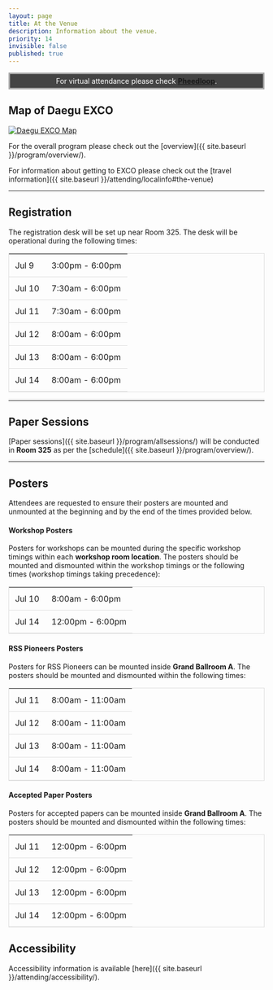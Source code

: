 ```yaml
---
layout: page
title: At the Venue
description: Information about the venue.
priority: 14
invisible: false
published: true
---
```


<style>
#myTable {
  border-collapse: collapse;
  width: 100%;
  border: 1px solid #ddd;
}

#myTable th, #myTable td {
  text-align: left;
  padding: 12px;
}

#myTable tr {
  border-bottom: 1px solid #ddd;
}

#myTable tr.header, #myTable tr:hover {
  background-color: #f1f1f1;
}
</style>


<div width="100%" style="border: solid #aaa 3px; background:#444; padding: 5px; color: white; text-align: center;">
 For virtual attendance please check <b><a href="https://pheedloop.com/RSS2023/virtual/" target="_blank">Pheedloop</a></b>.
</div>


## Map of Daegu EXCO

<div class="venue-map">
  <a href="{{ site.baseurl }}/images/RSS-EXCO-banner.jpg">
     <img src="{{ site.baseurl }}/images/RSS-EXCO.jpg"
     alt="Daegu EXCO Map">
  </a>
</div>

For the overall program please check out the [overview]({{ site.baseurl }}/program/overview/).

For information about getting to EXCO please check out the [travel information]({{ site.baseurl }}/attending/localinfo#the-venue)

<hr>

## Registration

The registration desk will be set up near Room 325. The desk will be operational during the following times:


<table id="myTable">
<tr><td>Jul 9</td>  <td> 3:00pm - 6:00pm</td></tr>
<tr><td>Jul 10</td>  <td> 7:30am - 6:00pm</td></tr>
<tr><td>Jul 11</td>  <td> 7:30am - 6:00pm</td></tr>
<tr><td>Jul 12</td>  <td> 8:00am - 6:00pm</td></tr>
<tr><td>Jul 13</td>  <td> 8:00am - 6:00pm</td></tr>
<tr><td>Jul 14</td>  <td> 8:00am - 6:00pm</td></tr>
</table>


<hr>

## Paper Sessions

[Paper sessions]({{ site.baseurl }}/program/allsessions/) will be conducted in **Room 325** as per the [schedule]({{ site.baseurl }}/program/overview/).

<hr>



## Posters
Attendees are requested to ensure their posters are mounted and unmounted at the beginning and by the end of the times provided below.

#### Workshop Posters
Posters for workshops can be mounted during the specific workshop timings within each **workshop room location**. The posters should be mounted and dismounted within the workshop timings or the following times (workshop timings taking precedence):


<table id="myTable">
<tr><td>Jul 10</td>  <td> 8:00am - 6:00pm</td> </tr>
<tr><td>Jul 14</td>  <td> 12:00pm - 6:00pm</td> </tr>
</table>

#### RSS Pioneers Posters
Posters for RSS Pioneers can be mounted inside **Grand Ballroom A**. The posters should be mounted and dismounted within the following times:


<table id="myTable">
<tr><td>Jul 11</td>  <td> 8:00am - 11:00am</td> </tr>
<tr><td>Jul 12</td>  <td> 8:00am - 11:00am</td> </tr>
<tr><td>Jul 13</td>  <td> 8:00am - 11:00am</td> </tr>
<tr><td>Jul 14</td>  <td> 8:00am - 11:00am</td> </tr>
</table>

#### Accepted Paper Posters
Posters for accepted papers can be mounted inside **Grand Ballroom A**. The posters should be mounted and dismounted within the following times:


<table id="myTable">
<tr><td>Jul 11</td>  <td> 12:00pm - 6:00pm</td> </tr>
<tr><td>Jul 12</td>  <td> 12:00pm - 6:00pm</td> </tr>
<tr><td>Jul 13</td>  <td> 12:00pm - 6:00pm</td> </tr>
<tr><td>Jul 14</td>  <td> 12:00pm - 6:00pm</td> </tr>
</table>


## Accessibility
Accessibility information is available [here]({{ site.baseurl }}/attending/accessibility/).